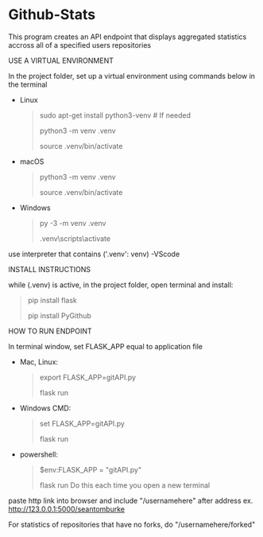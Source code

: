 # Github-Stats
This program creates an API endpoint that displays aggregated statistics accross all of a specified users repositories

USE A VIRTUAL ENVIRONMENT

In the project folder, set up a virtual environment using commands below in the terminal
- Linux
  > sudo apt-get install python3-venv    # If needed
  > 
  > python3 -m venv .venv
  > 
  > source .venv/bin/activate

- macOS
  > python3 -m venv .venv
  > 
  > source .venv/bin/activate

- Windows
  > py -3 -m venv .venv
  > 
  > .venv\scripts\activate
  > 
use interpreter that contains ('.venv': venv) -VScode

INSTALL INSTRUCTIONS 

 while (.venv) is active, in the project folder, open terminal and install:
 > pip install flask
 > 
 > pip install PyGithub

HOW TO RUN ENDPOINT

 In terminal window, set FLASK_APP equal to application file
  - Mac, Linux:
    > export FLASK_APP=gitAPI.py
    > 
    > flask run
  - Windows CMD:
    > set FLASK_APP=gitAPI.py
    > 
    > flask run
  - powershell:
    > $env:FLASK_APP = "gitAPI.py"
    > 
    > flask run
 Do this each time you open a new terminal

 paste http link into browser and include "/usernamehere" after address ex. http://123.0.0.1:5000/seantomburke

 For statistics of repositories that have no forks, do "/usernamehere/forked"

